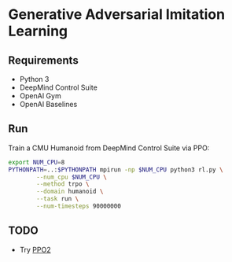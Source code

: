 # Generative Adversarial Imitation Learning

## Requirements
* Python 3
* DeepMind Control Suite
* OpenAI Gym
* OpenAI Baselines

## Run
Train a CMU Humanoid from DeepMind Control Suite via PPO:
```sh
export NUM_CPU=8
PYTHONPATH=..:$PYTHONPATH mpirun -np $NUM_CPU python3 rl.py \
        --num_cpu $NUM_CPU \
        --method trpo \
        --domain humanoid \
        --task run \
        --num-timesteps 90000000
```

## TODO
* Try [PPO2](https://github.com/openai/baselines/blob/master/baselines/ppo2/ppo2.py)
